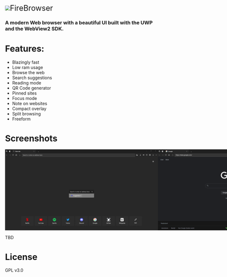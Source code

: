 <div style="display: flex; align-items: center;">
  <img src="Desktop/src/Assets/Square44x44Logo.altform-lightunplated_targetsize-48.png" />
  <a style="font-size: 25px;">FireBrowser<a>
</div>

### A modern Web browser with a beautiful UI built with the UWP and the WebView2 SDK.

# Features:
- Blazingly fast
- Low ram usage
- Browse the web
- Search suggestions
- Reading mode
- QR Code generator
- Pinned sites
- Focus mode
- Note on websites
- Compact overlay
- Split browsing
- Freeform

# Screenshots

<div style="display: flex; align-items: center;">
   <img src="src/Readme/HomePage.png" />
   <img src="src/Readme/WebPage.png" />
   <img src="src/Readme/settings.png" />
   <img src="src/Readme/compact.png" />
</div>

TBD

# License
GPL v3.0
